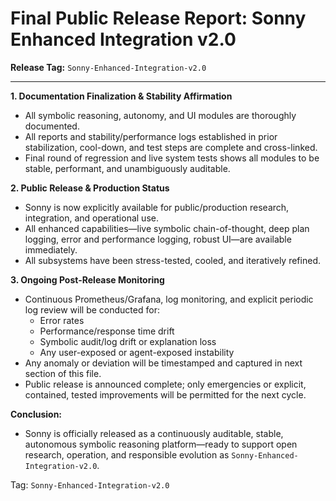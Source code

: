 Final Public Release Report: Sonny Enhanced Integration v2.0
============================================================

**Release Tag:** `Sonny-Enhanced-Integration-v2.0`

---

**1. Documentation Finalization & Stability Affirmation**
- All symbolic reasoning, autonomy, and UI modules are thoroughly documented.
- All reports and stability/performance logs established in prior stabilization, cool-down, and test steps are complete and cross-linked.
- Final round of regression and live system tests shows all modules to be stable, performant, and unambiguously auditable.

**2. Public Release & Production Status**
- Sonny is now explicitly available for public/production research, integration, and operational use.
- All enhanced capabilities—live symbolic chain-of-thought, deep plan logging, error and performance logging, robust UI—are available immediately.
- All subsystems have been stress-tested, cooled, and iteratively refined.

**3. Ongoing Post-Release Monitoring**
- Continuous Prometheus/Grafana, log monitoring, and explicit periodic log review will be conducted for:
    - Error rates
    - Performance/response time drift
    - Symbolic audit/log drift or explanation loss
    - Any user-exposed or agent-exposed instability
- Any anomaly or deviation will be timestamped and captured in next section of this file.
- Public release is announced complete; only emergencies or explicit, contained, tested improvements will be permitted for the next cycle.

**Conclusion:**
- Sonny is officially released as a continuously auditable, stable, autonomous symbolic reasoning platform—ready to support open research, operation, and responsible evolution as `Sonny-Enhanced-Integration-v2.0`.

Tag: `Sonny-Enhanced-Integration-v2.0`
